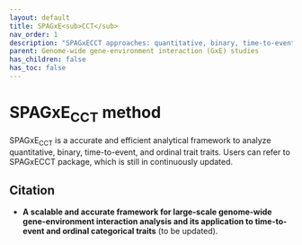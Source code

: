 ```yaml
---
layout: default
title: SPAGxE<sub>CCT</sub>
nav_order: 1
description: "SPAGxECCT approaches: quantitative, binary, time-to-event, and ordinal trait analysis."
parent: Genome-wide gene-environment interaction (GxE) studies
has_children: false
has_toc: false
---
```


# SPAGxE<sub>CCT</sub> method 

SPAGxE<sub>CCT</sub> is a accurate and efficient analytical framework to analyze quantitative, binary, time-to-event, and ordinal trait traits. Users can refer to SPAGxECCT package, which is still in continuously updated.

## Citation

- **A scalable and accurate framework for large-scale genome-wide gene-environment interaction analysis and its application to time-to-event and ordinal categorical traits** (to be updated).

